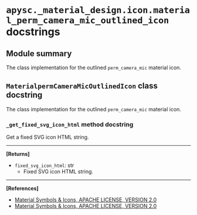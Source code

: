 # `apysc._material_design.icon.material_perm_camera_mic_outlined_icon` docstrings

## Module summary

The class implementation for the outlined `perm_camera_mic` material icon.

## `MaterialpermCameraMicOutlinedIcon` class docstring

The class implementation for the outlined `perm_camera_mic` material icon.

### `_get_fixed_svg_icon_html` method docstring

Get a fixed SVG icon HTML string.<hr>

**[Returns]**

- `fixed_svg_icon_html`: str
  - Fixed SVG icon HTML string.

<hr>

**[References]**

- [Material Symbols & Icons, APACHE LICENSE, VERSION 2.0](https://fonts.google.com/icons?icon.size=24&icon.color=%23e8eaed)
- [Material Symbols & Icons, APACHE LICENSE, VERSION 2.0](https://www.apache.org/licenses/LICENSE-2.0.html)